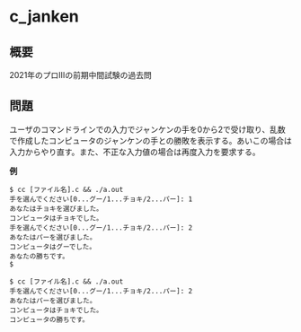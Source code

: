 # c_janken

## 概要
2021年のプロⅢの前期中間試験の過去問

## 問題
ユーザのコマンドラインでの入力でジャンケンの手を0から2で受け取り、乱数で作成したコンピュータのジャンケンの手との勝敗を表示する。あいこの場合は入力からやり直す。また、不正な入力値の場合は再度入力を要求する。

**例**
```shell
$ cc [ファイル名].c && ./a.out
手を選んでください[0...グー/1...チョキ/2...パー]: 1
あなたはチョキを選びました。
コンピュータはチョキでした。
手を選んでください[0...グー/1...チョキ/2...パー]: 2
あなたはパーを選びました。
コンピュータはグーでした。
あなたの勝ちです。
$
```

```shell
$ cc [ファイル名].c && ./a.out
手を選んでください[0...グー/1...チョキ/2...パー]: 2
あなたはパーを選びました。
コンピュータはチョキでした。
コンピュータの勝ちです。
```